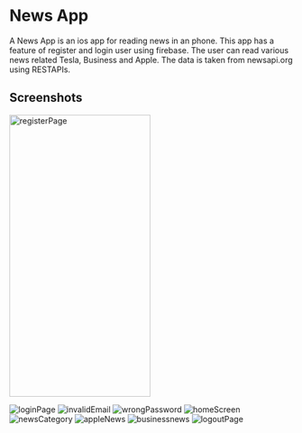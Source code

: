 # News App

A News App is an ios app for reading news in an phone. This app has a feature of register and login user using firebase. The user can read various news related Tesla, Business and Apple. The data is taken from newsapi.org using RESTAPIs.

## Screenshots
<!-- ![registerPage](https://github.com/KaushalGautam080/NewsApp/assets/101984287/2d0ebd3a-f2cc-416b-990c-336004697417 ) -->
<img src="https://github.com/KaushalGautam080/NewsApp/assets/101984287/2d0ebd3a-f2cc-416b-990c-336004697417" alt="registerPage" width="250" height="500">

![loginPage](https://github.com/KaushalGautam080/NewsApp/assets/101984287/e6db3885-5044-49c3-b935-8ad13dd6383b)
![invalidEmail](https://github.com/KaushalGautam080/NewsApp/assets/101984287/67186a05-11be-44ff-8241-c22eb592ca58)
![wrongPassword](https://github.com/KaushalGautam080/NewsApp/assets/101984287/d0809584-3599-4b85-96e6-e745a6c43ea3)
![homeScreen](https://github.com/KaushalGautam080/NewsApp/assets/101984287/891ccc29-9fa7-4948-9d16-7da7c5ec3ca9)
![newsCategory](https://github.com/KaushalGautam080/NewsApp/assets/101984287/8d7d41e8-6927-466c-9db7-d4789967c5a5)
![appleNews](https://github.com/KaushalGautam080/NewsApp/assets/101984287/5a51ba8a-9413-4c09-b103-aaf88c064c3d)
![businessnews](https://github.com/KaushalGautam080/NewsApp/assets/101984287/acff2713-a36e-42d9-a594-cce664ad002f)
![logoutPage](https://github.com/KaushalGautam080/NewsApp/assets/101984287/5d6c8476-e0a3-47e2-9193-a4913c28d2c5)


<!-- 
This project is a starting point for a Flutter application.

A few resources to get you started if this is your first Flutter project:

- [Lab: Write your first Flutter app](https://docs.flutter.dev/get-started/codelab)
- [Cookbook: Useful Flutter samples](https://docs.flutter.dev/cookbook)

For help getting started with Flutter development, view the
[online documentation](https://docs.flutter.dev/), which offers tutorials,
samples, guidance on mobile development, and a full API reference.
 -->
